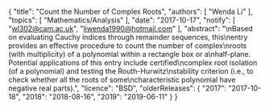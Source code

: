 {
    "title": "Count the Number of Complex Roots",
    "authors": [
        "Wenda Li"
    ],
    "topics": [
        "Mathematics/Analysis"
    ],
    "date": "2017-10-17",
    "notify": [
        "wl302@cam.ac.uk",
        "liwenda1990@hotmail.com"
    ],
    "abstract": "\nBased on evaluating Cauchy indices through remainder sequences, this\nentry provides an effective procedure to count the number of complex\nroots (with multiplicity) of a polynomial within a rectangle box or a\nhalf-plane. Potential applications of this entry include certified\ncomplex root isolation (of a polynomial) and testing the Routh-Hurwitz\nstability criterion (i.e., to check whether all the roots of some\ncharacteristic polynomial have negative real parts).",
    "licence": "BSD",
    "olderReleases": {
        "2017": "2017-10-18",
        "2018": "2018-08-16",
        "2019": "2019-06-11"
    }
}